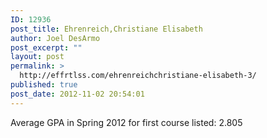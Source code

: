 ```yaml
---
ID: 12936
post_title: Ehrenreich,Christiane Elisabeth
author: Joel DesArmo
post_excerpt: ""
layout: post
permalink: >
  http://effrtlss.com/ehrenreichchristiane-elisabeth-3/
published: true
post_date: 2012-11-02 20:54:01
---
```

<p>Average GPA in Spring 2012 for first course listed: 2.805</p>